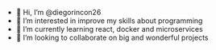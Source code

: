 - 👋 Hi, I’m @diegorincon26
- 👀 I’m interested in improve my skills about programming
- 🌱 I’m currently learning react, docker and microservices
- 💞️ I’m looking to collaborate on big and wonderful projects

<!---
diegorincon26/diegorincon26 is a ✨ special ✨ repository because its `README.md` (this file) appears on your GitHub profile.
You can click the Preview link to take a look at your changes.
--->
